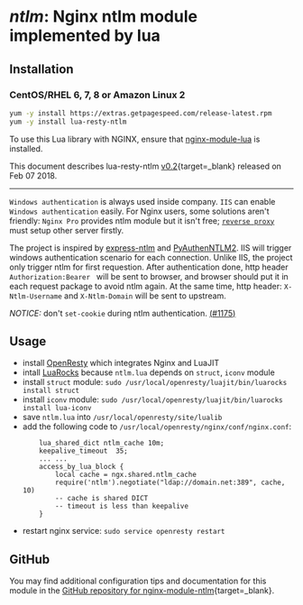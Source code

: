 # *ntlm*: Nginx ntlm module implemented by lua


## Installation

### CentOS/RHEL 6, 7, 8 or Amazon Linux 2

```bash
yum -y install https://extras.getpagespeed.com/release-latest.rpm
yum -y install lua-resty-ntlm
```


To use this Lua library with NGINX, ensure that [nginx-module-lua](modules/lua.md) is installed.

This document describes lua-resty-ntlm [v0.2](https://github.com/gosp/lua-resty-ntlm/releases/tag/v0.2){target=_blank} 
released on Feb 07 2018.
    
<hr />

`Windows authentication` is always used inside company. `IIS` can enable `Windows authentication` easily. For Nginx users, some solutions aren't friendly: `Nginx Pro` provides ntlm module but it isn't free; [`reverse proxy`](https://stackoverflow.com/questions/21284935/nginx-reverse-proxy-with-windows-authentication-that-uses-ntlm) must setup other server firstly.

The project is inspired by [express-ntlm](https://github.com/einfallstoll/express-ntlm) and [PyAuthenNTLM2](https://github.com/Legrandin/PyAuthenNTLM2/). IIS will trigger windows authentication scenario for each connection. Unlike IIS, the project only trigger ntlm for first requestion. After authentication done, http header `Authorization:Bearer ` will be sent to browser, and browser should put it in each request package to avoid ntlm again. At the same time, http header: `X-Ntlm-Username` and `X-Ntlm-Domain` will be sent to upstream.

*NOTICE:* don't `set-cookie` during ntlm authentication. [(#1175)](https://github.com/openresty/lua-nginx-module/issues/1175)

## Usage
+ install [OpenResty](http://openresty.org/en/linux-packages.html) which integrates Nginx and LuaJIT
+ intall [LuaRocks](https://openresty.org/en/using-luarocks.html) because `ntlm.lua` depends on `struct`, `iconv` module
+ install `struct` module: `sudo /usr/local/openresty/luajit/bin/luarocks install struct`
+ install `iconv` module: `sudo /usr/local/openresty/luajit/bin/luarocks install lua-iconv`
+ save `ntlm.lua` into `/usr/local/openresty/site/lualib`
+ add the following code to `/usr/local/openresty/nginx/conf/nginx.conf`: 
    ```
        lua_shared_dict ntlm_cache 10m;
        keepalive_timeout  35;
        ... ...
        access_by_lua_block {
            local cache = ngx.shared.ntlm_cache
            require('ntlm').negotiate("ldap://domain.net:389", cache, 10)
            -- cache is shared DICT
            -- timeout is less than keepalive
        }
    ```
+ restart nginx service: `sudo service openresty restart`

## GitHub

You may find additional configuration tips and documentation for this module in the [GitHub repository for 
nginx-module-ntlm](https://github.com/gosp/lua-resty-ntlm){target=_blank}.